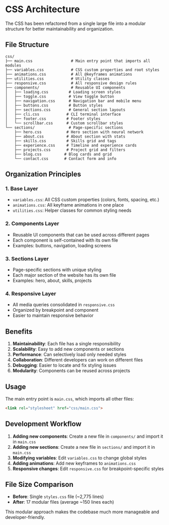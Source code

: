 # CSS Architecture

The CSS has been refactored from a single large file into a modular structure for better maintainability and organization.

## File Structure

```
css/
├── main.css                 # Main entry point that imports all modules
├── variables.css            # CSS custom properties and root styles
├── animations.css           # All @keyframes animations
├── utilities.css            # Utility classes
├── responsive.css           # All responsive design rules
├── components/              # Reusable UI components
│   ├── loading.css         # Loading screen styles
│   ├── toggle.css          # View toggle button
│   ├── navigation.css      # Navigation bar and mobile menu
│   ├── buttons.css         # Button styles
│   ├── sections.css        # General section layouts
│   ├── cli.css            # CLI terminal interface
│   ├── footer.css         # Footer styles
│   └── scrollbar.css      # Custom scrollbar styles
└── sections/               # Page-specific sections
    ├── hero.css           # Hero section with neural network
    ├── about.css          # About section with stats
    ├── skills.css         # Skills grid and tags
    ├── experience.css     # Timeline and experience cards
    ├── projects.css       # Project grid and filters
    ├── blog.css          # Blog cards and grid
    └── contact.css       # Contact form and info
```

## Organization Principles

### 1. **Base Layer**
- `variables.css`: All CSS custom properties (colors, fonts, spacing, etc.)
- `animations.css`: All keyframe animations in one place
- `utilities.css`: Helper classes for common styling needs

### 2. **Components Layer**
- Reusable UI components that can be used across different pages
- Each component is self-contained with its own file
- Examples: buttons, navigation, loading screens

### 3. **Sections Layer**
- Page-specific sections with unique styling
- Each major section of the website has its own file
- Examples: hero, about, skills, projects

### 4. **Responsive Layer**
- All media queries consolidated in `responsive.css`
- Organized by breakpoint and component
- Easier to maintain responsive behavior

## Benefits

1. **Maintainability**: Each file has a single responsibility
2. **Scalability**: Easy to add new components or sections
3. **Performance**: Can selectively load only needed styles
4. **Collaboration**: Different developers can work on different files
5. **Debugging**: Easier to locate and fix styling issues
6. **Modularity**: Components can be reused across projects

## Usage

The main entry point is `main.css`, which imports all other files:

```html
<link rel="stylesheet" href="css/main.css">
```

## Development Workflow

1. **Adding new components**: Create a new file in `components/` and import it in `main.css`
2. **Adding new sections**: Create a new file in `sections/` and import it in `main.css`
3. **Modifying variables**: Edit `variables.css` to change global styles
4. **Adding animations**: Add new keyframes to `animations.css`
5. **Responsive changes**: Edit `responsive.css` for breakpoint-specific styles

## File Size Comparison

- **Before**: Single `styles.css` file (~2,775 lines)
- **After**: 17 modular files (average ~150 lines each)

This modular approach makes the codebase much more manageable and developer-friendly.
